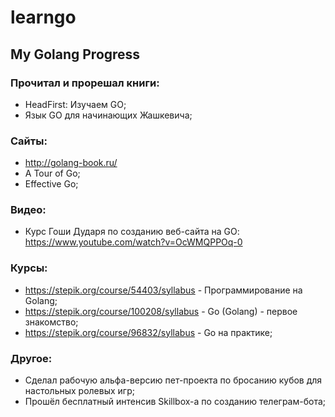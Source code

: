 # learngo
## My Golang Progress

### Прочитал и прорешал книги:
* HeadFirst: Изучаем GO;
* Язык GO для начинающих Жашкевича;

### Сайты:
* http://golang-book.ru/
* A Tour of Go;
* Effective Go;

### Видео:
* Курс Гоши Дударя по созданию веб-сайта на GO: https://www.youtube.com/watch?v=OcWMQPPOq-0

### Курсы: 
* https://stepik.org/course/54403/syllabus - Программирование на Golang;
* https://stepik.org/course/100208/syllabus - Go (Golang) - первое знакомство;
* https://stepik.org/course/96832/syllabus - Go на практике;

### Другое:
* Сделал рабочую альфа-версию пет-проекта по бросанию кубов для настольных ролевых игр;
* Прошёл бесплатный интенсив Skillbox-а по созданию телеграм-бота;
